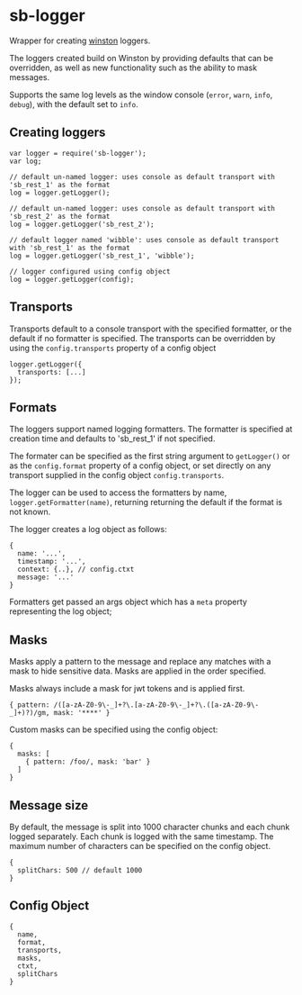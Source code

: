 # sb-logger
Wrapper for creating [winston](https://github.com/winstonjs/winston) loggers.

The loggers created build on Winston by providing defaults that can be overridden, as well as new functionality such as the ability to mask messages.

Supports the same log levels as the window console (`error`, `warn`, `info`, `debug`), with the default set to `info`.

## Creating loggers 
```
var logger = require('sb-logger');
var log;

// default un-named logger: uses console as default transport with 'sb_rest_1' as the format
log = logger.getLogger();

// default un-named logger: uses console as default transport with 'sb_rest_2' as the format
log = logger.getLogger('sb_rest_2');

// default logger named 'wibble': uses console as default transport with 'sb_rest_1' as the format
log = logger.getLogger('sb_rest_1', 'wibble');

// logger configured using config object
log = logger.getLogger(config);
```
 
## Transports
Transports default to a console transport with the specified formatter, or the default if no formatter is specified. The transports can be overridden by using the `config.transports` property of a config object

```
logger.getLogger({
  transports: [...]
});
```

## Formats
The loggers support named logging formatters. The formatter is specified at creation time and defaults to 'sb_rest_1' if not specified. 

The formater can be specified as the first string argument to `getLogger()` or as the `config.format` property of a config object, or set directly on any transport supplied in the config object `config.transports`. 

The logger can be used to access the formatters by name, `logger.getFormatter(name)`, returning returning the default if the format is not known.

The logger creates a log object as follows:
```
{
  name: '...',
  timestamp: '...',
  context: {..}, // config.ctxt
  message: '...'
}
```

Formatters get passed an args object which has a `meta` property representing the log object;

## Masks
Masks apply a pattern to the message and replace any matches with a mask to hide sensitive data. Masks are applied in the order specified.

Masks always include a mask for jwt tokens and is applied first.
```
{ pattern: /([a-zA-Z0-9\-_]+?\.[a-zA-Z0-9\-_]+?\.([a-zA-Z0-9\-_]+)?)/gm, mask: '****' }
```

Custom masks can be specified using the config object:

```
{
  masks: [
    { pattern: /foo/, mask: 'bar' }
  ]
}
```

## Message size
By default, the message is split into 1000 character chunks and each chunk logged separately. Each chunk is logged with the same timestamp. The maximum number of characters can be specified on the config object.

```
{
  splitChars: 500 // default 1000
}
```

## Config Object

```
{
  name,
  format,
  transports,
  masks,
  ctxt,
  splitChars
}
```
